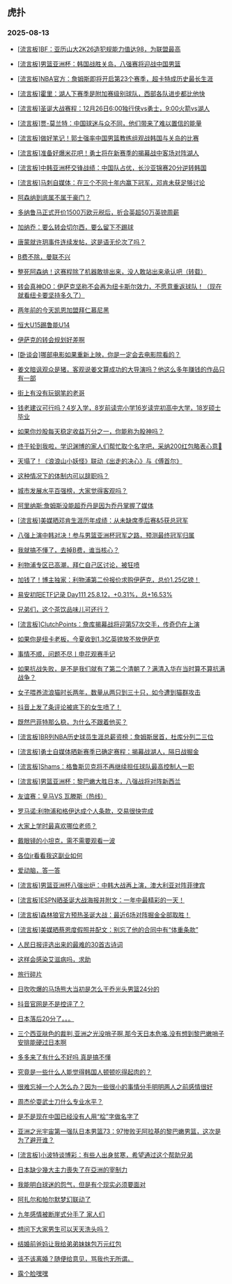 ## 虎扑 
### 2025-08-13

+ [[流言板]BF：亚历山大2K26造犯规能力值达98，为联盟最高](https://bbs.hupu.com/634273871.html)

+ [[流言板]男篮亚洲杯：韩国战胜关岛，八强赛将迎战中国男篮](https://bbs.hupu.com/634273727.html)

+ [[流言板]NBA官方：詹姆斯即将开启第23个赛季，超卡特成历史最长生涯](https://bbs.hupu.com/634274954.html)

+ [[流言板]霍里：湖人下赛季是附加赛级别球队，西部各队进步都比他快](https://bbs.hupu.com/634271748.html)

+ [[流言板]圣诞大战赛程：12月26日6:00独行侠vs勇士，9:00火箭vs湖人](https://bbs.hupu.com/634274623.html)

+ [[流言板]贾-莫兰特：中国球迷与众不同，他们带来了难以置信的能量](https://bbs.hupu.com/634272147.html)

+ [[流言板]做好笔记！郭士强率中国男篮教练组观战韩国与关岛的比赛](https://bbs.hupu.com/634274071.html)

+ [[流言板]准备好爆米花吧！勇士将在新赛季的揭幕战中客场对阵湖人](https://bbs.hupu.com/634274394.html)

+ [[流言板]中韩亚洲杯交锋战绩：中国队占优，长沙亚锦赛20分逆转韩国](https://bbs.hupu.com/634274131.html)

+ [[流言板]马刺自媒体：在三个不同十年内赢下冠军，邓肯未获足够讨论](https://bbs.hupu.com/634275995.html)

+ [阿森纳到底属不属于豪门？](https://bbs.hupu.com/634266945.html)

+ [多纳鲁马正式开价1500万欧元税后，折合英超50万英镑周薪](https://bbs.hupu.com/634270708.html)

+ [加纳乔：要么转会切尔西，要么留下不踢球](https://bbs.hupu.com/634267445.html)

+ [唐蒙就许玥事件连续发帖，这是语无伦次了吗？](https://bbs.hupu.com/634269670.html)

+ [B费不除，曼联不兴](https://bbs.hupu.com/634267637.html)

+ [整死阿森纳！这赛程除了机器敢排出来，没人敢站出来承认吧（转载）](https://bbs.hupu.com/634268578.html)

+ [转会真神DO：伊萨克坚称不会再为纽卡斯尔效力，不愿意重返球队！（现在就看纽卡要坚持多久了）](https://bbs.hupu.com/634268239.html)

+ [两年前的今天凯恩加盟拜仁慕尼黑](https://bbs.hupu.com/634273490.html)

+ [恒大U15踢鲁能U14](https://bbs.hupu.com/634270335.html)

+ [伊萨克的转会规划好差啊](https://bbs.hupu.com/634272996.html)

+ [[卧谈会]哪部电影如果重新上映，你是一定会去电影院看的？](https://bbs.hupu.com/634273395.html)

+ [姜文暗讽观众是猪，客观说姜文算成功的大导演吗？他这么多年赚钱的作品只有一部](https://bbs.hupu.com/634272623.html)

+ [街上有没有玩钢笔的老哥](https://bbs.hupu.com/634272559.html)

+ [钱老建议可行吗？4岁入学，8岁前读完小学16岁读完初高中大学，18岁硕士毕业](https://bbs.hupu.com/634272933.html)

+ [如果你炒股每天稳定收益万分之一，你能称为股神吗？](https://bbs.hupu.com/634274065.html)

+ [终于轮到我啦，学识渊博的家人们帮忙取个名字吧，采纳200红包略表心意🫡](https://bbs.hupu.com/634274107.html)

+ [天塌了！《浪浪山小妖怪》联动《出走的决心》与《傅首尔》](https://bbs.hupu.com/634271886.html)

+ [这种情况下的体制内可以辞职吗？](https://bbs.hupu.com/634272960.html)

+ [城市发展水平百强榜，大家觉得客观吗？](https://bbs.hupu.com/634275209.html)

+ [阿里纳斯:詹姆斯没能超乔丹是因为乔丹掌握了媒体](https://bbs.hupu.com/634274494.html)

+ [[流言板]美媒晒邓肯生涯历年成绩：从未缺席季后赛&amp;5获总冠军](https://bbs.hupu.com/634276175.html)

+ [八强上演中韩对决！参与男篮亚洲杯冠军之路，预测最终冠军归属](https://bbs.hupu.com/634274141.html)

+ [我就搞不懂了，去掉B费，谁当核心？](https://bbs.hupu.com/634273165.html)

+ [利物浦专区已高潮，拜仁自己区讨论，被狂喷](https://bbs.hupu.com/634272279.html)

+ [加钱了！博主独家：利物浦第二份报价求购伊萨克，总价1.25亿镑！](https://bbs.hupu.com/634275134.html)

+ [易安初阳ETF记录 Day111 25.8.12，+0.31%，总+16.53%](https://bbs.hupu.com/634275400.html)

+ [兄弟们，这个茶饮品味儿可还行？](https://bbs.hupu.com/634273678.html)

+ [[流言板]ClutchPoints：詹库揭幕战将迎第57次交手，传奇仍在上演](https://bbs.hupu.com/634276356.html)

+ [如果你是纽卡老板，今夏收到1.3亿英镑放不放伊萨克](https://bbs.hupu.com/634274536.html)

+ [事情不顺，问题不尽丨申花观赛手记](https://bbs.hupu.com/634270572.html)

+ [如果抗战失败，是不是我们就有了第二个清朝了？满清入华在当时算不算抗满战争？](https://bbs.hupu.com/634275836.html)

+ [女子喂养流浪猫时长两年，数量从两只到三十只，如今遭到猫群攻击](https://bbs.hupu.com/634276114.html)

+ [抖音上发了条评论被底下的女生喷了！](https://bbs.hupu.com/634274151.html)

+ [既然巴菲特那么稳，为什么不跟着他买？](https://bbs.hupu.com/634275091.html)

+ [[流言板]BR列NBA历史球员生涯总薪资榜：詹姆斯居首，杜库分列二三位](https://bbs.hupu.com/634275303.html)

+ [[流言板]勇士自媒体晒新赛季已确定赛程：揭幕战湖人，隔日战掘金](https://bbs.hupu.com/634274530.html)

+ [[流言板]Shams：格鲁斯贝克将不再继续担任球队最高控制人一职](https://bbs.hupu.com/634276414.html)

+ [[流言板]男篮亚洲杯：黎巴嫩大胜日本，八强战将对阵新西兰](https://bbs.hupu.com/634278361.html)

+ [友谊赛：皇马VS 瓦滕斯（热线）](https://bbs.hupu.com/634277862.html)

+ [罗马诺:利物浦和格伊达成个人条款，交易很快完成](https://bbs.hupu.com/634276317.html)

+ [大家上学时最喜欢哪位老师？](https://bbs.hupu.com/634275745.html)

+ [戴眼镜的小坦克，需不需要观看一波](https://bbs.hupu.com/634278369.html)

+ [各位jr看看我这副业如何](https://bbs.hupu.com/634276677.html)

+ [爱动脑，答一答](https://bbs.hupu.com/634276765.html)

+ [[流言板]男篮亚洲杯八强出炉：中韩大战再上演，澳大利亚对阵菲律宾](https://bbs.hupu.com/634278372.html)

+ [[流言板]ESPN晒圣诞大战海报并附文：一年中最精彩的一天！](https://bbs.hupu.com/634275749.html)

+ [[流言板]森林狼官方预热圣诞大战：最近6场对阵掘金全部取胜！](https://bbs.hupu.com/634276727.html)

+ [[流言板]美媒晒蔡恩度假照并配文：别忘了他的合同中有“体重条款”](https://bbs.hupu.com/634275823.html)

+ [人民日报评选出来的最难的30首古诗词](https://bbs.hupu.com/634277261.html)

+ [这样会感染艾滋病吗，求助](https://bbs.hupu.com/634275759.html)

+ [旅行碎片](https://bbs.hupu.com/634276521.html)

+ [日吹吹爆的马场熊大当初是怎么干乔光头男篮24分的](https://bbs.hupu.com/634277626.html)

+ [抖音官网是不是控评了？](https://bbs.hupu.com/634277302.html)

+ [日本落后20分了。。。](https://bbs.hupu.com/634277883.html)

+ [三个西亚肤色的裁判,亚洲之光没哨子啊,那今天日本危咯.没有想到黎巴嫩哨子安排能硬过日本啊](https://bbs.hupu.com/634277149.html)

+ [多多来了有什么不好吗 真是搞不懂](https://bbs.hupu.com/634277163.html)

+ [究竟是一些什么人能觉得韩国人顿顿吃得起肉的？](https://bbs.hupu.com/634276364.html)

+ [很难忘掉一个人怎么办？因为一些很小的事情分手明明两人之前感情很好](https://bbs.hupu.com/634276129.html)

+ [周杰伦耍武士刀什么专业水平？](https://bbs.hupu.com/634276380.html)

+ [是不是现在中国已经没有人用“桧”字做名字了](https://bbs.hupu.com/634276694.html)

+ [亚洲之光宇宙第一强队日本男篮73：97惨败无阿拉基的黎巴嫩男篮，这次是为了避开谁？](https://bbs.hupu.com/634278390.html)

+ [[流言板]小波特谈博彩：有些人出身贫寒，希望通过这个帮助兄弟](https://bbs.hupu.com/634280337.html)

+ [日本缺少幾大主力喪失了在亞洲的宰制力](https://bbs.hupu.com/634278778.html)

+ [我能明白球迷的怨气，但是有个现实必须要面对](https://bbs.hupu.com/634277177.html)

+ [阿扎尔和帕尔默梦幻联动了](https://bbs.hupu.com/634275210.html)

+ [九年感情被断崖式分手了 家人们](https://bbs.hupu.com/634278411.html)

+ [想问下大家男生可以天天洗头吗？](https://bbs.hupu.com/634277907.html)

+ [结婚前爸妈让我给弟弟妹妹包万元红包](https://bbs.hupu.com/634278724.html)

+ [该不该离婚？随便给意见，骂我也无所谓。](https://bbs.hupu.com/634277007.html)

+ [露个脸嘿嘿](https://bbs.hupu.com/634277426.html)

